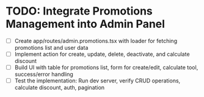 # TODO: Integrate Promotions Management into Admin Panel

- [ ] Create app/routes/admin.promotions.tsx with loader for fetching promotions list and user data
- [ ] Implement action for create, update, delete, deactivate, and calculate discount
- [ ] Build UI with table for promotions list, form for create/edit, calculate tool, success/error handling
- [ ] Test the implementation: Run dev server, verify CRUD operations, calculate discount, auth, pagination
